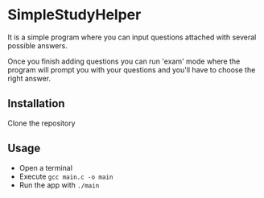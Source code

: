 # SimpleStudyHelper
It is a simple program where you can input questions attached with several
possible answers. 

Once you finish adding questions you can run 'exam' mode where the program will
prompt you with your questions and you'll have to choose the right answer.

## Installation
Clone the repository 

## Usage 
- Open a terminal
- Execute `gcc main.c -o main` 
- Run the app with `./main`  


